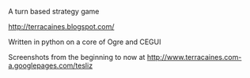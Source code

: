 A turn based strategy game

http://terracaines.blogspot.com/

Written in python on a core of Ogre and CEGUI

Screenshots from the beginning to now at http://www.terracaines.com-a.googlepages.com/tesliz